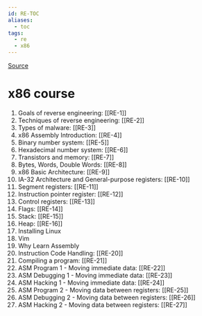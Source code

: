 ```yaml
---
id: RE-TOC
aliases:
  - toc
tags:
  - re
  - x86
---
```


[Source](https://0xinfection.github.io/reversing/)

# x86 course

1. Goals of reverse engineering: [[RE-1]]
2. Techniques of reverse engineering: [[RE-2]]
3. Types of malware: [[RE-3]]
4. x86 Assembly Introduction: [[RE-4]]
5. Binary number system: [[RE-5]]
6. Hexadecimal number system: [[RE-6]]
7. Transistors and memory: [[RE-7]]
8. Bytes, Words, Double Words: [[RE-8]]
9. x86 Basic Architecture: [[RE-9]]
10. IA-32 Architecture and General-purpose registers: [[RE-10]]
11. Segment registers: [[RE-11]]
12. Instruction pointer register: [[RE-12]]
13. Control registers: [[RE-13]]
14. Flags: [[RE-14]]
15. Stack: [[RE-15]]
16. Heap: [[RE-16]]
17. Installing Linux
18. Vim
19. Why Learn Assembly
20. Instruction Code Handling: [[RE-20]]
21. Compiling a program: [[RE-21]]
22. ASM Program 1 - Moving immediate data: [[RE-22]]
23. ASM Debugging 1 - Moving immediate data: [[RE-23]]
24. ASM Hacking 1 - Moving immediate data: [[RE-24]]
25. ASM Program 2 - Moving data between registers: [[RE-25]]
26. ASM Debugging 2 - Moving data between registers: [[RE-26]]
27. ASM Hacking 2 - Moving data between registers: [[RE-27]]
